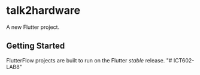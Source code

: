 # talk2hardware

A new Flutter project.

## Getting Started

FlutterFlow projects are built to run on the Flutter _stable_ release.
"# ICT602-LAB8" 
